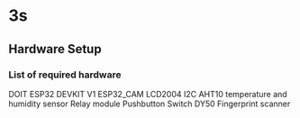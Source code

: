 # 3s
## Hardware Setup
### List of required hardware
DOIT ESP32 DEVKIT V1 
ESP32_CAM
LCD2004 I2C
AHT10 temperature and humidity sensor
Relay module
Pushbutton
Switch
DY50 Fingerprint scanner
